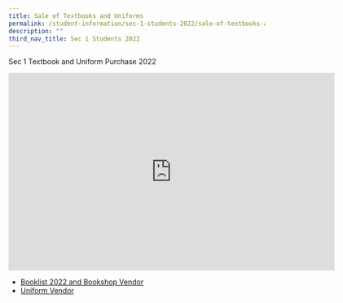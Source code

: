 ```yaml
---
title: Sale of Textbooks and Uniforms
permalink: /student-information/sec-1-students-2022/sale-of-textbooks-and-uniforms/
description: ""
third_nav_title: Sec 1 Students 2022
---
```

<p>Sec 1 Textbook and Uniform Purchase 2022</p>
<p><iframe src="https://docs.google.com/presentation/d/e/2PACX-1vQT1KUdpNP386S6OSNeke6g0eVpcVCI9763Ox09o6NxwS59XDPNO0mom_uddHtjok8JmW-26Ts34YzE/embed?start=false&amp;loop=true&amp;delayms=3000" width="640" height="389" frameborder="0" allowfullscreen="allowfullscreen"></iframe></p>
<ul>
<li><a href="/student-information/booklist-2022-n-bookshop-vendor" target="">Booklist 2022 and Bookshop Vendor</a></li>
<li><a href="/student-information/uniform-vendor" target="">Uniform Vendor</a></li>
</ul>